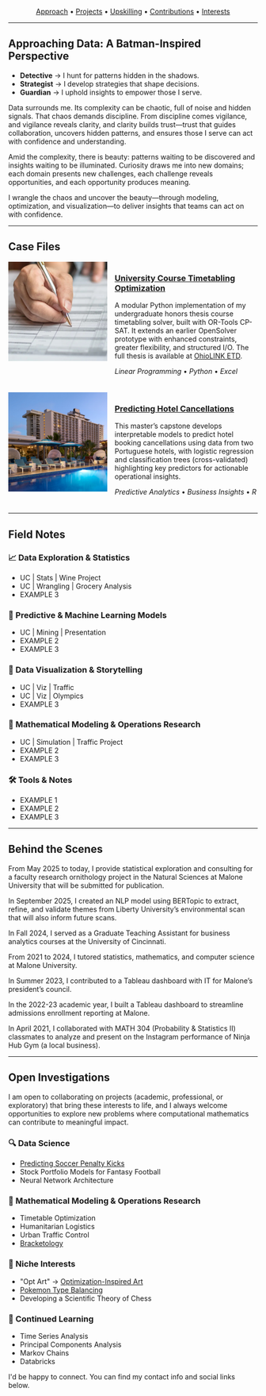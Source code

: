 <p align="center">
  <a href="#approaching-data-a-batman-inspired-perspective">Approach</a> • 
  <a href="#case-files">Projects</a> • 
  <a href="#field-notes">Upskilling</a> • 
  <a href="#behind-the-scenes">Contributions</a> • 
  <a href="#open-investigations">Interests</a>
</p>

<hr>

<section>
  <h2 id="approaching-data-a-batman-inspired-perspective">Approaching Data: A Batman-Inspired Perspective</h2>

  <ul>
    <li><strong>Detective</strong> &rarr; I hunt for patterns hidden in the shadows.</li>
    <li><strong>Strategist</strong> &rarr; I develop strategies that shape decisions.</li>
    <li><strong>Guardian</strong> &rarr; I uphold insights to empower those I serve.</li>
  </ul>

  <p>
    Data surrounds me. Its complexity can be chaotic, full of noise and hidden signals.
    That chaos demands discipline. From discipline comes vigilance, and vigilance reveals
    clarity, and clarity builds trust—trust that guides collaboration, uncovers hidden
    patterns, and ensures those I serve can act with confidence and understanding.
  </p>

  <p>
    Amid the complexity, there is beauty: patterns waiting to be discovered and insights
    waiting to be illuminated. Curiosity draws me into new domains; each domain presents
    new challenges, each challenge reveals opportunities, and each opportunity produces
    meaning.
  </p>

  <p>
    I wrangle the chaos and uncover the beauty—through modeling, optimization, and
    visualization—to deliver insights that teams can act on with confidence.
  </p>
</section>

<hr>

<section>
  <h2 id="case-files">Case Files</h2>

  <article style="display:flex; flex-wrap:wrap; align-items:flex-start; margin-bottom:20px;">
    <img src="/Images/Portfolio_Projects_UCT.jpg" 
         alt="UCT Image Preview"
         style="width:200px; max-width:100%; flex-shrink:0; margin-right:15px; margin-bottom:10px;" />

  <div style="flex:1 1 200px; min-width:200px;">
    <h3>
      <a href="https://github.com/acalderhead/university-course-timetabling">
        University Course Timetabling Optimization
      </a>
    </h3>
    <p>
      A modular Python implementation of my undergraduate honors thesis course timetabling solver, 
      built with OR-Tools CP-SAT. It extends an earlier OpenSolver prototype with enhanced constraints, 
      greater flexibility, and structured I/O. The full thesis is available at 
      <a href="http://rave.ohiolink.edu/etdc/view?acc_num=ma1715693054143423">OhioLINK ETD</a>.
    </p>
    <p><em>Linear Programming</em> • <em>Python</em> • <em>Excel</em></p>
  </div>
  </article>

  <article style="display:flex; flex-wrap:wrap; align-items:flex-start; margin-bottom:20px;">
    <img src="/Images/Portfolio_Projects_PHC.jpg" 
         alt="PHC Image Preview"
         style="width:200px; max-width:100%; flex-shrink:0; margin-right:15px; margin-bottom:10px;" />

  <div style="flex:1 1 200px; min-width:200px;">
    <h3>
      <a href="https://github.com/acalderhead/predicting-hotel-cancellations">
        Predicting Hotel Cancellations
      </a>
    </h3>
    <p>
      This master’s capstone develops interpretable models to predict hotel booking cancellations 
      using data from two Portuguese hotels, with logistic regression and classification trees 
      (cross-validated) highlighting key predictors for actionable operational insights.
    </p>
    <p><em>Predictive Analytics</em> • <em>Business Insights</em> • <em>R</em></p>
  </div>
  </article>
</section>

<hr>

<section>
  <h2 id="field-notes">Field Notes</h2>

  <h3>📈 Data Exploration & Statistics</h3>
  <ul>
    <li>UC | Stats | Wine Project</li>
    <li>UC | Wrangling | Grocery Analysis</li>
    <li>EXAMPLE 3</li>
  </ul>

  <h3>🤖 Predictive & Machine Learning Models</h3>
  <ul>
    <li>UC | Mining | Presentation</li>
    <li>EXAMPLE 2</li>
    <li>EXAMPLE 3</li>
  </ul>

  <h3>🎨 Data Visualization & Storytelling</h3>
  <ul>
    <li>UC | Viz | Traffic</li>
    <li>UC | Viz | Olympics</li>
    <li>EXAMPLE 3</li>
  </ul>

  <h3>📐 Mathematical Modeling & Operations Research</h3>
  <ul>
    <li>UC | Simulation | Traffic Project</li>
    <li>EXAMPLE 2</li>
    <li>EXAMPLE 3</li>
  </ul>

  <h3>🛠 Tools & Notes</h3>
  <ul>
    <li>EXAMPLE 1</li>
    <li>EXAMPLE 2</li>
    <li>EXAMPLE 3</li>
  </ul>

<hr>

<section>
  <h2 id="behind-the-scenes">Behind the Scenes</h2>
  <p>
    From May 2025 to today, 
    I provide statistical exploration and consulting for a faculty research ornithology project 
    in the Natural Sciences at Malone University that will be submitted for publication.
  </p>
  <p>
    In September 2025, 
    I created an NLP model using BERTopic to extract, refine, and validate themes 
    from Liberty University’s environmental scan that will also inform future scans.
  </p>
  <p>
    In Fall 2024, 
    I served as a Graduate Teaching Assistant for business analytics courses 
    at the University of Cincinnati.
  </p>
  <p>
    From 2021 to 2024, 
    I tutored statistics, mathematics, and computer science at Malone University.
  </p>
  <p>
    In Summer 2023, 
    I contributed to a Tableau dashboard with IT 
    for Malone’s president’s council.
  </p>
  <p>
    In the 2022-23 academic year, 
    I built a Tableau dashboard to streamline admissions enrollment reporting 
    at Malone.
  </p>
  <p>
    In April 2021, 
    I collaborated with MATH 304 (Probability & Statistics II) classmates to analyze and present on the Instagram performance 
    of Ninja Hub Gym (a local business).
  </p>
</section>

<hr>

<section>
  <h2 id="open-investigations">Open Investigations</h2>

  <p>
    I am open to collaborating on projects (academic, professional, or exploratory) 
    that bring these interests to life, and I always welcome opportunities to 
    explore new problems where computational mathematics can contribute to meaningful impact.
  </p>

  <h3>🔍 Data Science</h3>
  <ul>
    <li><a href="https://analytics.scisports.com/research/penalty_predictor">Predicting Soccer Penalty Kicks</a></li>
    <li>Stock Portfolio Models for Fantasy Football</li>
    <li>Neural Network Architecture</li>
  </ul>

  <h3>📐 Mathematical Modeling & Operations Research</h3>
  <ul>
    <li>Timetable Optimization</li>
    <li>Humanitarian Logistics</li>
    <li>Urban Traffic Control</li>
    <li><a href="https://www.researchgate.net/publication/228435078_Bracketology_How_can_math_help">Bracketology</a></li>
  </ul>

  <h3>🧩 Niche Interests</h3>
  <ul>
    <li>"Opt Art" &rarr; <a href="https://www.jstor.org/stable/j.ctvh8qxtt">Optimization-Inspired Art</a></li>
    <li><a href="https://www.youtube.com/watch?v=f4OY4qhCI04">Pokemon Type Balancing</a></li>
    <li>Developing a Scientific Theory of Chess</li>
  </ul>

  <h3>📝 Continued Learning</h3>
  <ul>
    <li>Time Series Analysis</li>
    <li>Principal Components Analysis</li>
    <li>Markov Chains</li>
    <li>Databricks</li>
  </ul>

  <p>
    I'd be happy to connect. You can find my contact info and social links below.
  </p>
</section>
